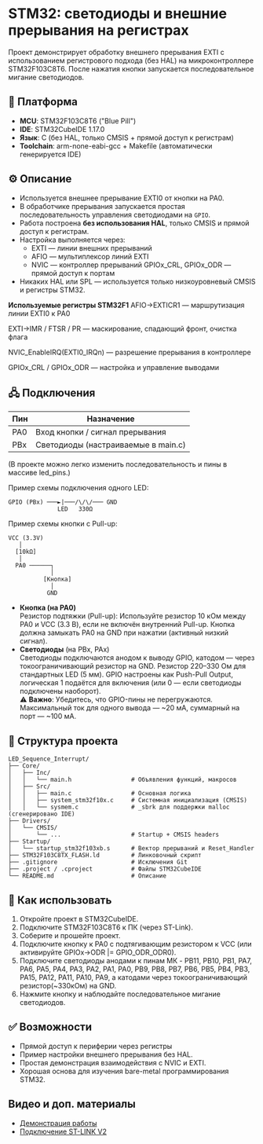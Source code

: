 # STM32: светодиоды и внешние прерывания на регистрах

Проект демонстрирует обработку внешнего прерывания EXTI с использованием регистрового подхода (без HAL) на микроконтроллере STM32F103C8T6. После нажатия кнопки запускается последовательное мигание светодиодов.

## 🧩 Платформа  

- **MCU**: STM32F103C8T6 ("Blue Pill")  
- **IDE**: STM32CubeIDE 1.17.0  
- **Язык**: C (без HAL, только CMSIS + прямой доступ к регистрам)  
- **Toolchain**: arm-none-eabi-gcc + Makefile (автоматически генерируется IDE)  

## ⚙️ Описание

- Используется внешнее прерывание EXTI0 от кнопки на PA0.  
- В обработчике прерывания запускается простая последовательность управления светодиодами на `GPIO`.  
- Работа построена **без использования HAL**, только CMSIS и прямой доступ к регистрам.  
- Настройка выполняется через:  
  - EXTI — линии внешних прерываний
  - AFIO — мультиплексор линий EXTI
  - NVIC — контроллер прерываний
GPIOx_CRL, GPIOx_ODR — прямой доступ к портам
- Никаких HAL или SPL — используется только низкоуровневый CMSIS и регистры STM32.

**Используемые регистры STM32F1**
AFIO->EXTICR1 — маршрутизация линии EXTI0 к PA0

EXTI->IMR / FTSR / PR — маскирование, спадающий фронт, очистка флага

NVIC_EnableIRQ(EXTI0_IRQn) — разрешение прерывания в контроллере

GPIOx_CRL / GPIOx_ODR — настройка и управление выводами

## 🖧 Подключения

| Пин | Назначение                         |
|-----|------------------------------------|
|PA0  | Вход кнопки / сигнал прерывания    |
|PBx  | Светодиоды (настраиваемые в main.c)|

(В проекте можно легко изменить последовательность и пины в массиве led_pins.)

Пример схемы подключения одного LED:
```
GPIO (PBx) ───►|───/\/\/─── GND
              LED   330Ω
```
Пример схемы кнопки с Pull-up:
```
VCC (3.3V)
   │
  [10kΩ]
   │
  PA0 ──────┐
            │
          [Кнопка]
            │
           GND
```
 - **Кнопка (на PA0)**  
Резистор подтяжки (Pull-up):
Используйте резистор 10 кОм между PA0 и VCC (3.3 В), если не включён внутренний Pull-up.
Кнопка должна замыкать PA0 на GND при нажатии (активный низкий сигнал).
 - **Светодиоды** (на PBx, PAx)  
Светодиоды подключаются анодом к выводу GPIO, катодом — через токоограничивающий резистор на GND.
Резистор 220–330 Ом для стандартных LED (5 мм).
GPIO настроены как Push-Pull Output, логическая 1 подаётся для включения (или 0 — если светодиоды подключены наоборот).  
⚠️ **Важно**: Убедитесь, что GPIO-пины не перегружаются. Максимальный ток для одного вывода — ~20 мА, суммарный на порт — ~100 мА.

## 📂 Структура проекта  
```
LED_Sequence_Interrupt/
├── Core/
│   ├── Inc/
│   │   └── main.h                 # Объявления функций, макросов
│   ├── Src/
│   │   ├── main.c                 # Основная логика
│   │   ├── system_stm32f10x.c     # Системная инициализация (CMSIS)
│   │   └── sysmem.c               # _sbrk для поддержки malloc (сгенерировано IDE)
├── Drivers/
│   └── CMSIS/
│       └── ...                    # Startup + CMSIS headers
├── Startup/
│   └── startup_stm32f103xb.s      # Вектор прерываний и Reset_Handler
├── STM32F103C8TX_FLASH.ld         # Линковочный скрипт
├── .gitignore                     # Исключения Git
├── .project / .cproject           # Файлы STM32CubeIDE
└── README.md                      # Описание
```

## 🧪 Как использовать
1. Откройте проект в STM32CubeIDE.
2. Подключите STM32F103C8T6 к ПК (через ST-Link).
3. Соберите и прошейте проект.
4. Подключите кнопку к PA0 с подтягивающим резистором к VCC (или активируйте GPIOx->ODR |= GPIO_ODR_ODR0).
5. Подключите светодиоды анодами к пинам МК - PB11, PB10, PB1, PA7, PA6, PA5, PA4, PA3, PA2, PA1, PA0, PB9, PB8, PB7, PB6, PB5, PB4, PB3, PA15, PA12, PA11, PA10, PA9, а катодами через токоограничивающий резистор(~330кОм) на GND.
6. Нажмите кнопку и наблюдайте последовательное мигание светодиодов.

## ✅ Возможности
- Прямой доступ к периферии через регистры
- Пример настройки внешнего прерывания без HAL.
- Простая демонстрация взаимодействия с NVIC и EXTI.
- Хорошая основа для изучения bare-metal программирования STM32.

## Видео и доп. материалы
- [Демонстрация работы](https://youtube.com/shorts/FMx-e8y-4s4?feature=share)
- [Подключение ST-LINK V2](https://github.com/user-attachments/assets/11cf20ef-1757-43f4-bd80-f0e9caa32841)

